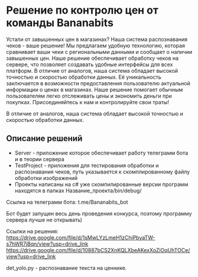 # Решение по контролю цен от команды Bananabits

Устали от завышенных цен в магазинах? Наша система распознавания чеков - ваше решение! Мы предлагаем удобную технологию, которая сравнивает ваши чеки с региональными данными и сообщает о наличии завышенных цен. Наше решение обеспечивает обработку чеков на сервере, что позволяет создавать удобные интерфейсы для всех платформ. В отличие от аналогов, наша система обладает высокой точностью и скоростью обработки данных. Её уникальность заключается в возможности предоставления пользователю актуальной информации о ценах в магазинах. Наше решение помогает обычным пользователям легко отслеживать цены и экономить деньги при покупках. Присоединяйтесь к нам и контролируйте свои траты!

В отличие от аналогов, наша система обладает высокой точностью и скоростью обработки данных.

## Описание решений
* Server - приложение которое обеспечивает работу телеграмм бота и в теории сервера
* TestProject - приложения для тестирования обработки и распознавания чеков, путь указывается к скомплированному файлу обработки изображений
* Проекты написаны на c# уже скомпилированные версии программ находятся в папках Название_проекта/bin/debug/

Ссылка на телеграмм бота: t.me/Bananabits_bot

Бот будет запущен весь день проведения конкурса, поэтому программу сервера лучше не открывать)

Ссылки на решения:
https://drive.google.com/file/d/1sMwLYzLmeH1zChjPbyaTW-s7hWR7jBqn/view?usp=drive_link
https://drive.google.com/file/d/10887bCS2XnKQLXbeAKexXoZiOqUhTOCe/view?usp=drive_link

det_yolo.py - распознавание текста на ценнике.
